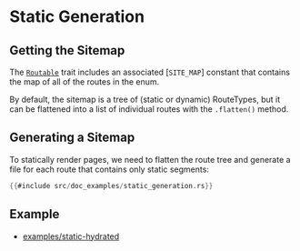 # Static Generation

## Getting the Sitemap

The [`Routable`] trait includes an associated [`SITE_MAP`] constant that contains the map of all of the routes in the enum.

By default, the sitemap is a tree of (static or dynamic) RouteTypes, but it can be flattened into a list of individual routes with the `.flatten()` method.

## Generating a Sitemap

To statically render pages, we need to flatten the route tree and generate a file for each route that contains only static segments:

```rust
{{#include src/doc_examples/static_generation.rs}}
```

## Example

- [examples/static-hydrated](https://github.com/DioxusLabs/dioxus/tree/v0.5/packages/fullstack/examples/static-hydrated)

[`Routable`]: https://docs.rs/dioxus-router/latest/dioxus_router/components/fn.Routable.html
